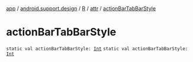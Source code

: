 [app](../../../index.md) / [android.support.design](../../index.md) / [R](../index.md) / [attr](index.md) / [actionBarTabBarStyle](./action-bar-tab-bar-style.md)

# actionBarTabBarStyle

`static val actionBarTabBarStyle: `[`Int`](https://kotlinlang.org/api/latest/jvm/stdlib/kotlin/-int/index.html)
`static val actionBarTabBarStyle: `[`Int`](https://kotlinlang.org/api/latest/jvm/stdlib/kotlin/-int/index.html)